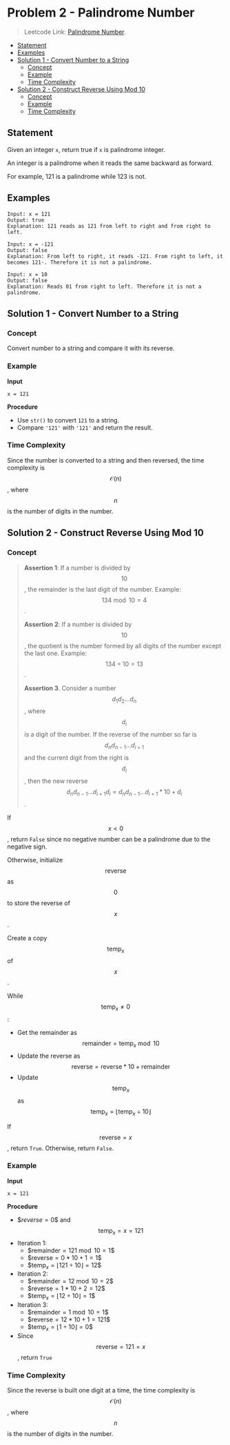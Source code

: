 # <!-- omit in toc --> Problem 2 - Palindrome Number

> Leetcode Link: [Palindrome Number](https://leetcode.com/problems/palindrome-number).

- [Statement](#statement)
- [Examples](#examples)
- [Solution 1 - Convert Number to a String](#solution-1---convert-number-to-a-string)
  - [Concept](#concept)
  - [Example](#example)
  - [Time Complexity](#time-complexity)
- [Solution 2 - Construct Reverse Using Mod 10](#solution-2---construct-reverse-using-mod-10)
  - [Concept](#concept-1)
  - [Example](#example-1)
  - [Time Complexity](#time-complexity-1)

## Statement

Given an integer `x`, return true if `x` is palindrome integer.

An integer is a palindrome when it reads the same backward as forward.

For example, 121 is a palindrome while 123 is not.

## Examples

```block
Input: x = 121
Output: true
Explanation: 121 reads as 121 from left to right and from right to left.
```

```block
Input: x = -121
Output: false
Explanation: From left to right, it reads -121. From right to left, it becomes 121-. Therefore it is not a palindrome.
```

```block
Input: x = 10
Output: false
Explanation: Reads 01 from right to left. Therefore it is not a palindrome.
```

## Solution 1 - Convert Number to a String

### Concept

Convert number to a string and compare it with its reverse.

### Example

**Input**

```block
x = 121
```

**Procedure**

- Use `str()` to convert `121` to a string.
- Compare `'121'` with `'121'` and return the result.

### Time Complexity

Since the number is converted to a string and then reversed, the time complexity is $$\mathcal{O}(n)$$, where $$n$$ is the number of digits in the number.

## Solution 2 - Construct Reverse Using Mod 10

### Concept

> **Assertion 1**: If a number is divided by $$10$$, the remainder is the last digit of the number. Example: $$134\bmod10=4$$.
>
> **Assertion 2**: If a number is divided by $$10$$, the quotient is the number formed by all digits of the number except the last one. Example: $$134\div10=13$$.
>
> **Assertion 3**. Consider a number $$d_1d_2...d_n$$, where $$d_i$$ is a digit of the number. If the reverse of the number so far is $$d_nd_{n-1}...d_{i+1}$$ and the current digit from the right is $$d_i$$, then the new reverse $$d_nd_{n-1}...d_{i+1}d_i = d_nd_{n-1}...d_{i+1}*10+d_i$$.

If $$x \lt 0$$, return `False` since no negative number can be a palindrome due to the negative sign.

Otherwise, initialize $$\text{reverse}$$ as $$0$$ to store the reverse of $$x$$.

Create a copy $$\text{temp}_x$$ of $$x$$.

While $$\text{temp}_x \not ={0}$$:

- Get the remainder as $$\text{remainder} = \text{temp}_x \bmod 10$$
- Update the reverse as $$\text{reverse}=\text{reverse}*10+\text{remainder}$$
- Update $$\text{temp}_x$$ as $$\text{temp}_x = \lfloor \text{temp}_x \div 10 \rfloor$$

If $$\text{reverse}=x$$, return `True`. Otherwise, return `False`.

### Example

**Input**

```block
x = 121
```

**Procedure**

- \$$reverse = 0$$ and $$\text{temp}_x = x = 121$$
- Iteration 1:
  - \$$\text{remainder} = 121 \bmod 10 = 1$$
  - \$$\text{reverse} = 0 * 10 + 1 = 1$$
  - \$$\text{temp}_x = \lfloor 121 \div 10 \rfloor = 12$$
- Iteration 2:
  - \$$\text{remainder} = 12 \bmod 10 = 2$$
  - \$$\text{reverse} = 1 * 10 + 2 = 12$$
  - \$$\text{temp}_x = \lfloor 12 \div 10 \rfloor = 1$$
- Iteration 3:
  - \$$\text{remainder} = 1 \bmod 10 = 1$$
  - \$$\text{reverse} = 12 * 10 + 1 = 121$$
  - \$$\text{temp}_x = \lfloor 1 \div 10 \rfloor = 0$$
- Since $$\text{reverse} = 121 = x$$, return `True`

### Time Complexity

Since the reverse is built one digit at a time, the time complexity is $$\mathcal{O}(n)$$, where $$n$$ is the number of digits in the number.
